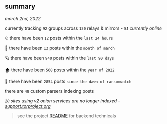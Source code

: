 
## summary
_march 2nd, 2022_

currently tracking `92` groups across `130` relays & mirrors - _`51` currently online_

⏲ there have been `12` posts within the `last 24 hours`

🦈 there have been `13` posts within the `month of march`

🪐 there have been `940` posts within the `last 90 days`

🏚 there have been `568` posts within the `year of 2022`

🦕 there have been `2854` posts `since the dawn of ransomwatch`

there are `48` custom parsers indexing posts

_`20` sites using v2 onion services are no longer indexed - [support.torproject.org](https://support.torproject.org/onionservices/v2-deprecation/)_

> see the project [README](https://github.com/thetanz/ransomwatch#ransomwatch--) for backend technicals
